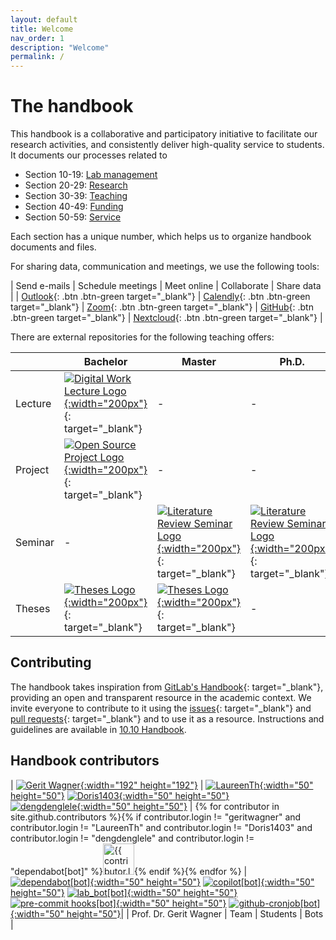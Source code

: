 ```yaml
---
layout: default
title: Welcome
nav_order: 1
description: "Welcome"
permalink: /
---
```


# The handbook

This handbook is a collaborative and participatory initiative to facilitate our research activities, and consistently deliver high-quality service to students.
It documents our processes related to 

- Section 10-19: [Lab management](docs/10-lab/)
- Section 20-29: [Research](docs/20-research/)
- Section 30-39: [Teaching](docs/30-teaching/)
- Section 40-49: [Funding](docs/40-funding)
- Section 50-59: [Service](docs/50-service/)

Each section has a unique number, which helps us to organize handbook documents and files.

For sharing data, communication and meetings, we use the following tools:

| Send e-mails | Schedule meetings | Meet online | Collaborate | Share data |
| [Outlook](https://mailex.uni-bamberg.de/){: .btn .btn-green target="_blank"} | [Calendly](https://calendly.com/gerit-wagner/30min){: .btn .btn-green target="_blank"} | [Zoom](zoom://open){: .btn .btn-green target="_blank"} | [GitHub](https://github.com/orgs/digital-work-lab/repositories){: .btn .btn-green target="_blank"} | [Nextcloud](https://nc-2272638881871040784.nextcloud-ionos.com/index.php/apps/dashboard/){: .btn .btn-green target="_blank"} |

There are external repositories for the following teaching offers:

|  | Bachelor | Master | Ph.D. |
| --- | --- | --- | --- |
| Lecture | [![Digital Work Lecture Logo](https://digital-work-lab.github.io/digital-work-lecture/assets/images/IDW-logo.png){:width="200px"}](https://digital-work-lab.github.io/digital-work-lecture/){: target="_blank"} | - | - |
| Project | [![Open Source Project Logo](https://digital-work-lab.github.io/open-source-project/assets/images/open-source-project.png){:width="200px"}](https://digital-work-lab.github.io/open-source-project/){: target="_blank"} | - | - |
| Seminar | - | [![Literature Review Seminar Logo](https://digital-work-lab.github.io/literature-review-seminar/assets/images/lr-seminar.png){:width="200px"}](https://digital-work-lab.github.io/literature-review-seminar/){: target="_blank"} | [![Literature Review Seminar Logo](https://digital-work-lab.github.io/literature-review-seminar/assets/images/lr-seminar.png){:width="200px"}](https://digital-work-lab.github.io/literature-review-seminar/){: target="_blank"} |
| Theses | [![Theses Logo](https://digital-work-lab.github.io/theses/assets/images/theses.png){:width="200px"}](https://digital-work-lab.github.io/theses/){: target="_blank"} | [![Theses Logo](https://digital-work-lab.github.io/theses/assets/images/theses.png){:width="200px"}](https://digital-work-lab.github.io/theses/){: target="_blank"} | - |

## Contributing

The handbook takes inspiration from [GitLab's Handbook](https://handbook.gitlab.com/){: target="_blank"}, providing an open and transparent resource in the academic context.
We invite everyone to contribute to it using the [issues](https://github.com/digital-work-lab/handbook/issues){: target="_blank"} and [pull requests](https://github.com/digital-work-lab/handbook/pulls){: target="_blank"} and to use it as a resource.
Instructions and guidelines are available in [10.10 Handbook](docs/10-lab/10_processes/10.10.handbook.html).

<!--
## Recent changes

- [Handbook changes in July](https://github.com/digital-work-lab/handbook/compare/6e0b3da0c213f74dce154642892d50e5ed96a9b3...6e0b3da0c213f74dce154642892d50e5ed96a9b3)

## Contact

Offices: WE5/1.081.

[Schedule a meeting](https://calendly.com/gerit-wagner/30min){: .btn .btn-green }

<iframe width="600" height="200" frameborder="0" scrolling="no" marginheight="0" marginwidth="0" src="https://www.openstreetmap.org/export/embed.html?bbox=10.862774848937988%2C49.89987300208533%2C10.876936912536623%2C49.90642391513594&amp;layer=mapnik&amp;marker=49.9031485698061%2C10.869855880737305" style="border: 1px solid black"></iframe>
-->

## Handbook contributors

| [![Gerit Wagner](https://avatars.githubusercontent.com/u/3872815?v=4){:width="192" height="192"}](https://github.com/geritwagner) | [![LaureenTh](https://avatars.githubusercontent.com/u/130306776?v=4){:width="50" height="50"}](https://github.com/LaureenTh) [![Doris1403](https://avatars.githubusercontent.com/u/135109375?v=4){:width="50" height="50"}](https://github.com/Doris1403)<br> [![dengdenglele](https://avatars.githubusercontent.com/u/135805718?v=4){:width="50" height="50"}](https://github.com/dengdenglele)  | {% for contributor in site.github.contributors %}{% if contributor.login != "geritwagner" and contributor.login != "LaureenTh" and contributor.login != "Doris1403" and contributor.login != "dengdenglele" and contributor.login != "dependabot[bot]" %}<a href="{{ contributor.html_url }}"><img src="{{ contributor.avatar_url }}" width="50" height="50" alt="{{ contributor.login }}"/></a>{% endif %}{% endfor %} |[![dependabot[bot]](https://avatars.githubusercontent.com/in/29110?v=4){:width="50" height="50"}](https://github.com/digital-work-lab/handbook/blob/main/.github/dependabot.yml) [![copilot[bot]](https://avatars.githubusercontent.com/in/29110?v=4){:width="50" height="50"}](https://github.com/features/copilot) [![lab_bot[bot]](https://avatars.githubusercontent.com/in/29110?v=4){:width="50" height="50"}](https://github.com/digital-work-lab/handbook/tree/main/src/lab_bot/lab_bot.py) [![pre-commit hooks[bot]](https://avatars.githubusercontent.com/in/29110?v=4){:width="50" height="50"}](https://github.com/digital-work-lab/handbook/blob/main/.pre-commit-config.yaml) [![github-cronjob[bot]](https://avatars.githubusercontent.com/in/29110?v=4){:width="50" height="50"}](https://github.com/digital-work-lab/handbook/blob/main/.github/workflows/cronjob.yml)|
| Prof. Dr. Gerit Wagner | Team | Students | Bots |

<!-- 
<ul class="list-style-none">
{% for contributor in site.github.contributors %}
  <li class="d-inline-block mr-1">
     <a href="{{ contributor.html_url }}"><img src="{{ contributor.avatar_url }}" width="32" height="32" alt="{{ contributor.login }}"/></a>
  </li>
{% endfor %}
</ul>
 -->
